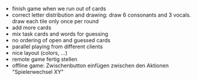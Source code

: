 - finish game when we run out of cards
- correct letter distribution and drawing: draw 6 consonants and 3 vocals. draw each tile only once per round
- add more cards
- mix task cards and words for guessing
- no ordering of open and guessed cards
- parallel playing from different clients
- nice layout (colors, ...)
- remote game fertig stellen
- offline game: Zwischenbutton einfügen zwischen den Aktionen "Spielerwechsel XY"
